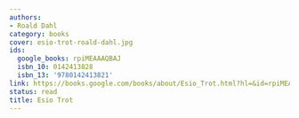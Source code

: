 ```yaml
---
authors:
- Roald Dahl
category: books
cover: esio-trot-roald-dahl.jpg
ids:
  google_books: rpiMEAAAQBAJ
  isbn_10: 0142413828
  isbn_13: '9780142413821'
link: https://books.google.com/books/about/Esio_Trot.html?hl=&id=rpiMEAAAQBAJ
status: read
title: Esio Trot
---
```

